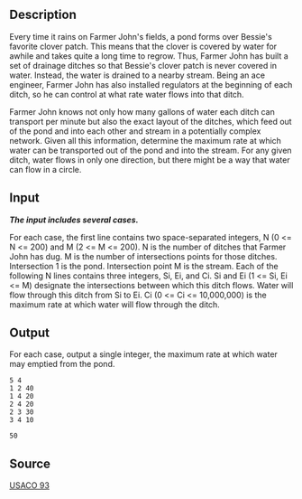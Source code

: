 <h2>Description</h2><p>Every time it rains on Farmer John's fields, a pond forms over Bessie's favorite clover patch. This means that the clover is covered by water for awhile and takes quite a long time to regrow. Thus, Farmer John has built a set of drainage ditches so that Bessie's clover patch is never covered in water. Instead, the water is drained to a nearby stream. Being an ace engineer, Farmer John has also installed regulators at the beginning of each ditch, so he can control at what rate water flows into that ditch. 
</p>Farmer John knows not only how many gallons of water each ditch can transport per minute but also the exact layout of the ditches, which feed out of the pond and into each other and stream in a potentially complex network. 
Given all this information, determine the maximum rate at which water can be transported out of the pond and into the stream. For any given ditch, water flows in only one direction, but there might be a way that water can flow in a circle. 
<h2>Input</h2><b><i>The input includes several cases.</i></b><p> For each case, the first line contains two space-separated integers, N (0 &lt;= N &lt;= 200) and M (2 &lt;= M &lt;= 200). N is the number of ditches that Farmer John has dug. M is the number of intersections points for those ditches. Intersection 1 is the pond. Intersection point M is the stream. Each of the following N lines contains three integers, Si, Ei, and Ci. Si and Ei (1 &lt;= Si, Ei &lt;= M) designate the intersections between which this ditch flows. Water will flow through this ditch from Si to Ei. Ci (0 &lt;= Ci &lt;= 10,000,000) is the maximum rate at which water will flow through the ditch.</p><h2>Output</h2><p>For each case, output a single integer, the maximum rate at which water may emptied from the pond. </p><pre><code class="language-input1">5 4
1 2 40
1 4 20
2 4 20
2 3 30
3 4 10
</code></pre><pre><code class="language-output1">50</code></pre><h2>Source</h2><a href="searchproblem?field=source&amp;key=USACO+93">USACO 93</a>